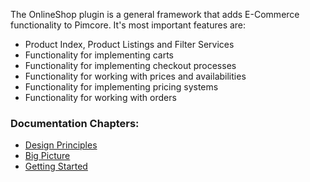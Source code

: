 The OnlineShop plugin is a general framework that adds E-Commerce functionality to Pimcore.
It's most important features are:
- Product Index, Product Listings and Filter Services
- Functionality for implementing carts
- Functionality for implementing checkout processes
- Functionality for working with prices and availabilities 
- Functionality for implementing pricing systems
- Functionality for working with orders


### Documentation Chapters: 
- [Design Principles](design-principles)
- [Big Picture](big-picture)
- [Getting Started](getting-started)